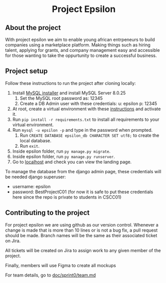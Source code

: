 <h1 align="center">Project Epsilon</h1>

## About the project
With project epsilon we aim to enable young african entrpeneurs to build companies using a marketplace platform. Making things such as hiring talent, applying for grants, and company management easy and accessible for those wanting to take the oppurtunity to create a successful business.

## Project setup
Follow these instructions to run the project after cloning locally:
1. Install [MySQL installer](https://dev.mysql.com/downloads/installer/) and install MySQL Server 8.0.25
    1. Set the MySQL root password as: 12345
    2. Create a DB Admin user with these credentials: u: epsilon p: 12345
2. At root, create a virtual environment with these [instructions](https://tutorial.djangogirls.org/es/django_installation/) and activate it.
3. Run `pip install -r requirements.txt` to install all requirements to your virtual environment.
4. Run `mysql -u epsilon -p` and type in the password when prompted.
    1. Run `CREATE DATABASE epsilon_db CHARACTER SET utf8;` to create the local database.
    2. Run `exit`.
5. Inside epsilon folder, run `py manage.py migrate`.
6. Inside epsilon folder, run `py manage.py runserver`.
7. Go to [localhost](http://localhost:8000/) and check you can view the landing page.

To manage the database from the django admin page, these credentials will be needed
django superuser:
- username: epsilon 
- password: BestProjectC01
(for now it is safe to put these credentials here since the repo is private to students in CSCC01)

## Contributing to the project
For project epsilon we are using github as our version control. Whenever a change is made that is more than 10 lines or is not a bug fix, a pull request should be made. Branch names will be the same as their associated ticket on Jira.

All tickets will be created on Jira to assign work to any given member of the project.

Finally, members will use Figma to create all mockups

For team details, go to [doc/sprint0/team.md](doc/sprint0/team.md)
